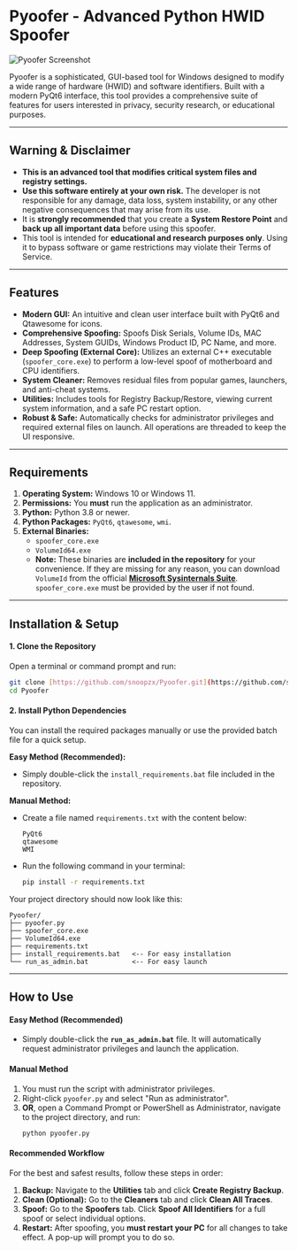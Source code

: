 # Pyoofer - Advanced Python HWID Spoofer

![Pyoofer Screenshot](https://i.imgur.com/6E1nQPi.png)

Pyoofer is a sophisticated, GUI-based tool for Windows designed to modify a wide range of hardware (HWID) and software identifiers. Built with a modern PyQt6 interface, this tool provides a comprehensive suite of features for users interested in privacy, security research, or educational purposes.

---

##  Warning & Disclaimer

- **This is an advanced tool that modifies critical system files and registry settings.**
- **Use this software entirely at your own risk.** The developer is not responsible for any damage, data loss, system instability, or any other negative consequences that may arise from its use.
- It is **strongly recommended** that you create a **System Restore Point** and **back up all important data** before using this spoofer.
- This tool is intended for **educational and research purposes only**. Using it to bypass software or game restrictions may violate their Terms of Service.

---

##  Features

- **Modern GUI:** An intuitive and clean user interface built with PyQt6 and Qtawesome for icons.
- **Comprehensive Spoofing:** Spoofs Disk Serials, Volume IDs, MAC Addresses, System GUIDs, Windows Product ID, PC Name, and more.
- **Deep Spoofing (External Core):** Utilizes an external C++ executable (`spoofer_core.exe`) to perform a low-level spoof of motherboard and CPU identifiers.
- **System Cleaner:** Removes residual files from popular games, launchers, and anti-cheat systems.
- **Utilities:** Includes tools for Registry Backup/Restore, viewing current system information, and a safe PC restart option.
- **Robust & Safe:** Automatically checks for administrator privileges and required external files on launch. All operations are threaded to keep the UI responsive.

---

##  Requirements

1.  **Operating System:** Windows 10 or Windows 11.
2.  **Permissions:** You **must** run the application as an administrator.
3.  **Python:** Python 3.8 or newer.
4.  **Python Packages:** `PyQt6`, `qtawesome`, `wmi`.
5.  **External Binaries:**
    - `spoofer_core.exe`
    - `VolumeId64.exe`
    - **Note:** These binaries are **included in the repository** for your convenience. If they are missing for any reason, you can download `VolumeId` from the official **[Microsoft Sysinternals Suite](https://learn.microsoft.com/en-us/sysinternals/downloads/volumeid)**. `spoofer_core.exe` must be provided by the user if not found.

---

##  Installation & Setup

#### 1. Clone the Repository
Open a terminal or command prompt and run:
```bash
git clone [https://github.com/snoopzx/Pyoofer.git](https://github.com/snoopzx/Pyoofer.git)
cd Pyoofer
```

#### 2. Install Python Dependencies
You can install the required packages manually or use the provided batch file for a quick setup.

**Easy Method (Recommended):**
- Simply double-click the `install_requirements.bat` file included in the repository.

**Manual Method:**
- Create a file named `requirements.txt` with the content below:
  ```
  PyQt6
  qtawesome
  WMI
  ```
- Run the following command in your terminal:
  ```bash
  pip install -r requirements.txt
  ```

Your project directory should now look like this:
```
Pyoofer/
├── pyoofer.py
├── spoofer_core.exe
├── VolumeId64.exe
├── requirements.txt
├── install_requirements.bat   <-- For easy installation
└── run_as_admin.bat           <-- For easy launch
```

---

##  How to Use

#### Easy Method (Recommended)
- Simply double-click the **`run_as_admin.bat`** file. It will automatically request administrator privileges and launch the application.

#### Manual Method
1.  You must run the script with administrator privileges.
2.  Right-click `pyoofer.py` and select "Run as administrator".
3.  **OR**, open a Command Prompt or PowerShell as Administrator, navigate to the project directory, and run:
    ```bash
    python pyoofer.py
    ```

#### Recommended Workflow
For the best and safest results, follow these steps in order:

1.  **Backup:** Navigate to the **Utilities** tab and click **Create Registry Backup**.
2.  **Clean (Optional):** Go to the **Cleaners** tab and click **Clean All Traces**.
3.  **Spoof:** Go to the **Spoofers** tab. Click **Spoof All Identifiers** for a full spoof or select individual options.
4.  **Restart:** After spoofing, you **must restart your PC** for all changes to take effect. A pop-up will prompt you to do so.
